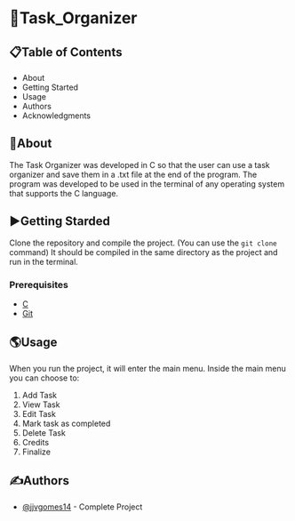 # :file_folder:Task_Organizer
## :clipboard:Table of Contents
* About
* Getting Started
* Usage
* Authors
* Acknowledgments
## :monocle_face:About
The Task Organizer was developed in C so that the user can use a task organizer and save them in a .txt file at the end of the program. The program was developed to be used in the terminal of any operating system that supports the C language.
## :arrow_forward:Getting Starded
Clone the repository and compile the project. (You can use the `git clone` command) It should be compiled in the same directory as the project and run in the terminal.
### Prerequisites
* [C](https://en.wikipedia.org/wiki/C_(programming_language))
* [Git](https://git-scm.com/)
## :earth_americas:Usage
When you run the project, it will enter the main menu. Inside the main menu you can choose to: 
1. Add Task
2. View Task 
3. Edit Task 
4. Mark task as completed 
5. Delete Task
6. Credits
0. Finalize
## :writing_hand:Authors
* [@jjvgomes14](https://github.com/jjvgomes14) - Complete Project